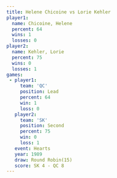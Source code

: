 ```yaml
---
title: Helene Chicoine vs Lorie Kehler
player1:                
  name: Chicoine, Helene
  percent: 64           
  wins: 1               
  losses: 0             
player2:                
  name: Kehler, Lorie   
  percent: 75           
  wins: 0               
  losses: 1             
games:
 - player1:        
     team: 'QC'    
     position: Lead
     percent: 64   
     win: 1        
     loss: 0       
   player2:          
     team: 'SK'      
     position: Second
     percent: 75     
     win: 0          
     loss: 1         
   event: Hearts        
   year: 1989           
   draw: Round Robin(15)
   score: SK 4 - QC 8   
---
```

